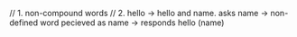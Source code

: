 // 1. non-compound words
// 2. hello -> hello and name. asks name -> non-defined word pecieved as name -> responds hello (name)



